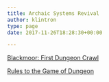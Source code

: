 ```yaml
---
title: Archaic Systems Revival
author: klintron
type: page
date: 2017-11-26T18:28:30+00:00

---
```

[Blackmoor: First Dungeon Crawl][1]

[Rules to the Game of Dungeon][2]

 [1]: https://plus.google.com/+KlintFinley/posts/TdPTZsmAptk
 [2]: https://plus.google.com/+KlintFinley/posts/hW6FMUZ8sA9